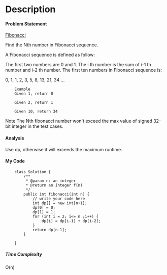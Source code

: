 # Description
#### Problem Statement
[Fibonacci](http://www.lintcode.com/en/problem/fibonacci/)

Find the Nth number in Fibonacci sequence.

A Fibonacci sequence is defined as follow:

The first two numbers are 0 and 1.
The i th number is the sum of i-1 th number and i-2 th number.
The first ten numbers in Fibonacci sequence is:

0, 1, 1, 2, 3, 5, 8, 13, 21, 34 ...

        Example
        Given 1, return 0
        
        Given 2, return 1
        
        Given 10, return 34

Note
The Nth fibonacci number won't exceed the max value of signed 32-bit integer in the test cases.

#### Analysis
Use dp, otherwise it will exceeds the maximum runtime. 

#### My Code
        class Solution {
            /**
             * @param n: an integer
             * @return an integer f(n)
             */
            public int fibonacci(int n) {
                // write your code here
                int dp[] = new int[n+1];
                dp[0] = 0;
                dp[1] = 1;
                for (int i = 2; i<= n ;i++) {
                    dp[i] = dp[i-1] + dp[i-2];
                }
                return dp[n-1];
            }
           
        }

##### Time Complexity
O(n)



